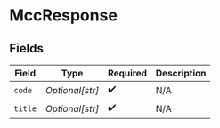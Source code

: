 # MccResponse


## Fields

| Field              | Type               | Required           | Description        |
| ------------------ | ------------------ | ------------------ | ------------------ |
| `code`             | *Optional[str]*    | :heavy_check_mark: | N/A                |
| `title`            | *Optional[str]*    | :heavy_check_mark: | N/A                |
